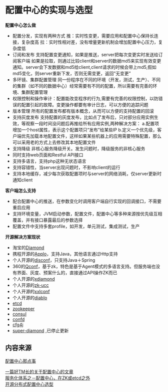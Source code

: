 # 配置中心的实现与选型

**配置中心怎么做**

* 配置分发，实现有两种方式 推：实时性变更，需要应用和配置中心保持长连接，复杂度高 拉：实时性相对差，没有增量更新机制会增加配置中心压力，复杂度低
* 订阅和发布 支持配置变更通知，如果是推送，server把每次变更实时发送给订阅客户端 如果是拉取，则通过比较client和server的数据md5来实现有效变更通知。server会下发数据和md5给client,client请求的时候会带上md5,假如md5变化，则server重新下发，否则无需变更，返回”无变更”
* 多环镜、集群配置管理 同一份程序在不同的环境（开发，测试，生产）、不同的集群（如不同的数据中心）经常需要有不同的配置，所以需要有完善的环境、集群配置管理
* 权限控制和操作审计：配置能改变程序的行为,需要有完善的权限控制，以防错误的配置引起的故障。变更操作都要有审计日志，可以方便的追踪问题
* 版本管理 所有的配置发布都有版本概念，从而可以方便的支持配置的回滚
* 支持灰度发布 支持配置的灰度发布，比如点了发布后，只对部分应用实例生效，等观察一段时间没问题后再推给所有应用实例,两种解决方案： a.配置项增加一个host属性，表示这个配置项只“发布”给某些IP b.定义一个优先级，客户端优先加载本地配置文件，这样如果某些机器上的应用需要特殊配置，那么可以采用老的方式上去修改其本地配置文件
* 支持降级 非核心服务降级开关。发生问题时，降级服务的非核心服务
* 同时支持web页面和Restful API接口
* 支持多语言，支持php这种无状态语言
* 支持容错性，当server出现问题时，不影响client的运行
* 支持本地缓存，减少每次获取配置项时与server的网络消耗，仅server更新时通知client

**客户端怎么支持**

* 配合配置中心的推送，在参数变化时调用客户端自行实现的回调接口，不需要重启应用
* 支持环境变量，JVM启动参数，配置文件，配置中心等多种来源按优先级互相覆盖，并有接口暴露最后的参数选择
* 配置文件中支持多套profile，如开发，单元测试，集成测试，生产

**开源解决方案现状**

* 淘宝的[Diamond](http://deadline.top/2016/11/23/%E9%85%8D%E7%BD%AE%E4%B8%AD%E5%BF%83%E9%82%A3%E7%82%B9%E4%BA%8B/)
* 携程开源的[Applo](https://github.com/ctripcorp/apollo)，支持Java，其他语言通过Http支持
* 个人开源的[disconf](https://github.com/knightliao/disconf/tree/master/disconf-web)，只支持Java＋Spring
* 360的[Qconf](https://github.com/Qihoo360/QConf)，基于zk，特色是基于Agent模式的多语言支持。但服务端也没有界面、灰度、预案什么的，直接通过API操作ZK而已
* 个人开源的[xdiamond](https://github.com/hengyunabc/xdiamond)
* 个人开源的[zk-ucc](https://github.com/cncduLee/zk-ucc)
* 个人开源的[xxlconf](https://github.com/xuxueli/xxl-conf)
* 个人开源的[diablo](https://github.com/ihaolin/diablo)
* [etcd](https://github.com/coreos/etcd)
* [zookeeper](https://zookeeper.apache.org/)
* [consul](https://www.consul.io/)
* [confd](https://github.com/kelseyhightower/confd)
* [cfg4j](http://www.cfg4j.org/)
* [super-diamond](https://github.com/melin/super-diamond) ,已停止更新





## 内容来源

[配置中心那点事](http://deadline.top/2016/11/23/%E9%85%8D%E7%BD%AE%E4%B8%AD%E5%BF%83%E9%82%A3%E7%82%B9%E4%BA%8B/)

[一篇好TM长的关于配置中心的文章](http://jm.taobao.org/2016/09/28/an-article-about-config-center/)  
[服务化体系之－配置中心，在ZK或etcd之外](http://calvin1978.blogcn.com/articles/serviceconfig.html)  
[开源分布式配置中心选型](http://vernonzheng.com/2015/02/09/%E5%BC%80%E6%BA%90%E5%88%86%E5%B8%83%E5%BC%8F%E9%85%8D%E7%BD%AE%E4%B8%AD%E5%BF%83%E9%80%89%E5%9E%8B/)  


